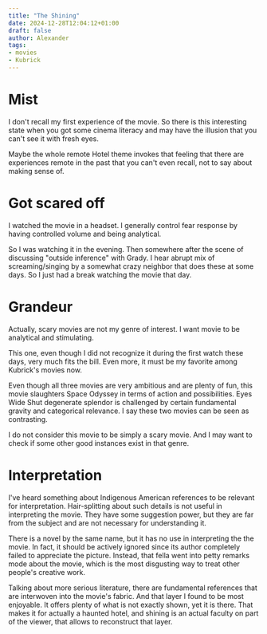 ```yaml
---
title: "The Shining"
date: 2024-12-28T12:04:12+01:00
draft: false
author: Alexander
tags:
- movies
- Kubrick
---
```


# Mist

I don't recall my first experience of the movie.
So there is this interesting state when you got some cinema literacy and
may have the illusion that you can't see it with fresh eyes.

Maybe the whole remote Hotel theme invokes that feeling that there
are experiences remote in the past that you can't even recall, not to say about making sense of.

# Got scared off

I watched the movie in a headset.
I generally control fear response by having controlled volume and being analytical.

So I was watching it in the evening.
Then somewhere after the scene of discussing "outside inference" with Grady.
I hear abrupt mix of screaming/singing by a somewhat crazy neighbor that does these at some days.
So I just had a break watching the movie that day.

# Grandeur

Actually, scary movies are not my genre of interest.
I want movie to be analytical and stimulating.

This one, even though I did not recognize it during the first watch these days, very much fits the bill.
Even more, it must be my favorite among Kubrick's movies now.

Even though all three movies are very ambitious and are plenty of fun,
this movie slaughters Space Odyssey in terms of action and possibilities.
Eyes Wide Shut degenerate splendor is challenged by certain fundamental gravity and categorical relevance.
I say these two movies can be seen as contrasting.

I do not consider this movie to be simply a scary movie.
And I may want to check if some other good instances exist in that genre.

# Interpretation

I've heard something about Indigenous American references to be relevant for interpretation.
Hair-splitting about such details is not useful in interpreting the movie.
They have some suggestion power, but they are far from the subject and are not necessary for understanding it.

There is a novel by the same name, but it has no use in interpreting the the movie.
In fact, it should be actively ignored since its author completely failed to appreciate the picture.
Instead, that fella went into petty remarks mode about the movie, which is the most disgusting way to treat other people's creative work.

Talking about more serious literature, there are fundamental references that are interwoven into the movie's fabric.
And that layer I found to be most enjoyable.
It offers plenty of what is not exactly shown, yet it is there.
That makes it for actually a haunted hotel, and shining is an actual faculty on part of the viewer, that allows to reconstruct that layer.
